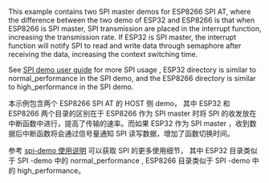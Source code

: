 This example contains two SPI master demos for ESP8266 SPI AT, where the difference between the two demo of ESP32 and ESP8266 is that when ESP8266 is SPI master, SPI transmission are placed in the interrupt function, increasing the transmission rate.
If ESP32 is SPI master, the interrupt function will notify SPI to read and write data through semaphore after receiving the data, increasing the context  switching time.

See [SPI demo user guide](https://github.com/espressif/ESP8266_RTOS_SDK/tree/master/examples/peripherals/spi#spi-demo-user-guide) for more SPI usage , ESP32 directory is similar to normal_performance in the SPI demo, and the ESP8266 directory is similar to high_performance in the SPI demo.



本示例包含两个 ESP8266 SPI  AT 的 HOST 侧 demo， 其中 ESP32 和 ESP8266 两个目录的区别在于 ESP8266 作为 SPI master 时将 SPI 的收发放在中断函数中进行，提高了传输的速率。而如果 ESP32 作为 SPI master ，收到数据后中断函数将会通过信号量通知 SPI 读写数据，增加了函数切换时间。

参考 [spi-demo 使用说明](https://github.com/espressif/ESP8266_RTOS_SDK/tree/master/examples/peripherals/spi#spi-demo-%E4%BD%BF%E7%94%A8%E8%AF%B4%E6%98%8E) 可以获取 SPI 的更多使用细节， 其中 ESP32 目录类似于 SPI -demo 中的 normal_performance , ESP8266 目录类似于  SPI -demo 中的 high_performance。